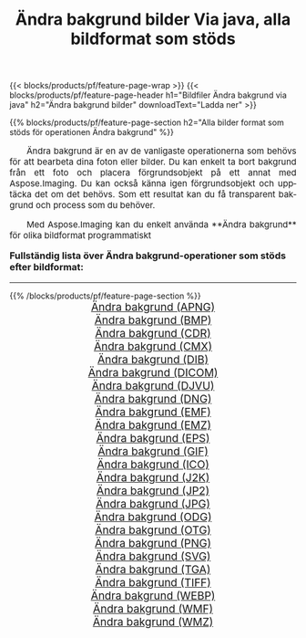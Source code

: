 ﻿---
title: Ändra bakgrund bilder Via java, alla bildformat som stöds 
weight: 3920
url: /sv/java/change-background/ 
lang: sv
langdirlevel: 2
locales: zh-hans,ja,it,ru,de,es,fr,nl,id,lt,pl,pt,vi,tr,ko,zh-hant,ar,hi,th,sv,cs,uk,he
description: Med Aspose.Imaging kan du enkelt Ändra bakgrund bilder via java
---

{{< blocks/products/pf/feature-page-wrap >}}
{{< blocks/products/pf/feature-page-header h1="Bildfiler Ändra bakgrund via java" h2="Ändra bakgrund bilder" downloadText="Ladda ner" >}}


{{% blocks/products/pf/feature-page-section  h2="Alla bilder format som stöds för operationen Ändra bakgrund" %}}
<p align="justify" style="text-indent:2em;font-size:15px;">
Ändra bakgrund är en av de vanligaste operationerna som behövs för att bearbeta dina foton eller bilder. Du kan enkelt ta bort bakgrund från ett foto och placera förgrundsobjekt på ett annat med Aspose.Imaging. Du kan också känna igen förgrundsobjekt och upptäcka det om det behövs. Som ett resultat kan du få transparent bakgrund och process som du behöver.
</p>
<p align="justify" style="text-indent:2em;font-size:15px;">
Med Aspose.Imaging kan du enkelt använda **Ändra bakgrund** för olika bildformat programmatiskt
</p>
<h3 style="margin-top:16px;">
Fullständig lista över Ändra bakgrund-operationer som stöds efter bildformat:
</h3>
<hr/>
{{% /blocks/products/pf/feature-page-section %}}
<div class="container-fluid productfamilypage bg-gray">
    <div class="convertypes bg-gray agp-content section">
        <div class="container">
		<div class="row other-converters" style="gap: 10px;font-size: 19px;text-align:center;">
		    <div class='col-md-3 other-converter remove-lp remove-rp'><a href="/imaging/sv/java/change-background/apng/" style="padding:15px;">Ändra bakgrund (APNG)</a></div><div class='col-md-3 other-converter remove-lp remove-rp'><a href="/imaging/sv/java/change-background/bmp/" style="padding:15px;">Ändra bakgrund (BMP)</a></div><div class='col-md-3 other-converter remove-lp remove-rp'><a href="/imaging/sv/java/change-background/cdr/" style="padding:15px;">Ändra bakgrund (CDR)</a></div><div class='col-md-3 other-converter remove-lp remove-rp'><a href="/imaging/sv/java/change-background/cmx/" style="padding:15px;">Ändra bakgrund (CMX)</a></div><div class='col-md-3 other-converter remove-lp remove-rp'><a href="/imaging/sv/java/change-background/dib/" style="padding:15px;">Ändra bakgrund (DIB)</a></div><div class='col-md-3 other-converter remove-lp remove-rp'><a href="/imaging/sv/java/change-background/dicom/" style="padding:15px;">Ändra bakgrund (DICOM)</a></div><div class='col-md-3 other-converter remove-lp remove-rp'><a href="/imaging/sv/java/change-background/djvu/" style="padding:15px;">Ändra bakgrund (DJVU)</a></div><div class='col-md-3 other-converter remove-lp remove-rp'><a href="/imaging/sv/java/change-background/dng/" style="padding:15px;">Ändra bakgrund (DNG)</a></div><div class='col-md-3 other-converter remove-lp remove-rp'><a href="/imaging/sv/java/change-background/emf/" style="padding:15px;">Ändra bakgrund (EMF)</a></div><div class='col-md-3 other-converter remove-lp remove-rp'><a href="/imaging/sv/java/change-background/emz/" style="padding:15px;">Ändra bakgrund (EMZ)</a></div><div class='col-md-3 other-converter remove-lp remove-rp'><a href="/imaging/sv/java/change-background/eps/" style="padding:15px;">Ändra bakgrund (EPS)</a></div><div class='col-md-3 other-converter remove-lp remove-rp'><a href="/imaging/sv/java/change-background/gif/" style="padding:15px;">Ändra bakgrund (GIF)</a></div><div class='col-md-3 other-converter remove-lp remove-rp'><a href="/imaging/sv/java/change-background/ico/" style="padding:15px;">Ändra bakgrund (ICO)</a></div><div class='col-md-3 other-converter remove-lp remove-rp'><a href="/imaging/sv/java/change-background/j2k/" style="padding:15px;">Ändra bakgrund (J2K)</a></div><div class='col-md-3 other-converter remove-lp remove-rp'><a href="/imaging/sv/java/change-background/jp2/" style="padding:15px;">Ändra bakgrund (JP2)</a></div><div class='col-md-3 other-converter remove-lp remove-rp'><a href="/imaging/sv/java/change-background/jpg/" style="padding:15px;">Ändra bakgrund (JPG)</a></div><div class='col-md-3 other-converter remove-lp remove-rp'><a href="/imaging/sv/java/change-background/odg/" style="padding:15px;">Ändra bakgrund (ODG)</a></div><div class='col-md-3 other-converter remove-lp remove-rp'><a href="/imaging/sv/java/change-background/otg/" style="padding:15px;">Ändra bakgrund (OTG)</a></div><div class='col-md-3 other-converter remove-lp remove-rp'><a href="/imaging/sv/java/change-background/png/" style="padding:15px;">Ändra bakgrund (PNG)</a></div><div class='col-md-3 other-converter remove-lp remove-rp'><a href="/imaging/sv/java/change-background/svg/" style="padding:15px;">Ändra bakgrund (SVG)</a></div><div class='col-md-3 other-converter remove-lp remove-rp'><a href="/imaging/sv/java/change-background/tga/" style="padding:15px;">Ändra bakgrund (TGA)</a></div><div class='col-md-3 other-converter remove-lp remove-rp'><a href="/imaging/sv/java/change-background/tiff/" style="padding:15px;">Ändra bakgrund (TIFF)</a></div><div class='col-md-3 other-converter remove-lp remove-rp'><a href="/imaging/sv/java/change-background/webp/" style="padding:15px;">Ändra bakgrund (WEBP)</a></div><div class='col-md-3 other-converter remove-lp remove-rp'><a href="/imaging/sv/java/change-background/wmf/" style="padding:15px;">Ändra bakgrund (WMF)</a></div><div class='col-md-3 other-converter remove-lp remove-rp'><a href="/imaging/sv/java/change-background/wmz/" style="padding:15px;">Ändra bakgrund (WMZ)</a></div>
                </div>
        </div>
    </div>
</div>
<br/>
